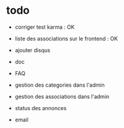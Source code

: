 # todo 
  
  * corriger test karma : OK
  * liste des associations sur le frontend : OK
  * ajouter disqus
  * doc
  * FAQ
  
  * gestion des categories dans l'admin
  * gestion des associations dans l'admin
  * status des annonces
  * email 